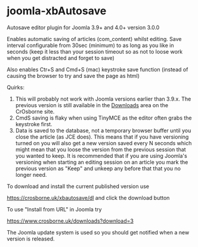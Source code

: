 # joomla-xbAutosave
Autosave editor plugin for Joomla 3.9+ and 4.0+ version 3.0.0

Enables automatic saving of articles (com_content) whilst editing. Save interval configurable from 30sec (minimum) to as long as you like in seconds (keep it less than your session timeout so as not to loose work when you get distracted and forget to save)

Also enables Ctr+S and Cmd+S (mac) keystroke save function (instead of causing the browser to try and save the page as html)

Quirks:

1. This will probably not work with Joomla versions earlier than 3.9.x. The previous version is still available in the [Downloads](https://crosborne.uk/downloads/category/5-plugins) area on the CrOsborne site.
2. CmdS saving is flaky when using TinyMCE as the editor often grabs the keystroke first.
3. Data is saved to the database, not a temporary browser buffer until you close the article (as JCE does). This means that if you have versioning turned on you will also get a new version saved every N seconds which might mean that you loose the version from the previous session that you wanted to keep.
   It is recommended that if you are using Joomla's versioning when starting an editing session on an article you mark the previous version as "Keep" and unkeep any before that that you no longer need.



To download and install the current published version use 

https://crosborne.uk/xbautosave/dl and click the download button

To use "Install from URL" in Joomla try

https://www.crosborne.uk/downloads?download=3

The Joomla update system is used so you should get notified when a new version is released.



